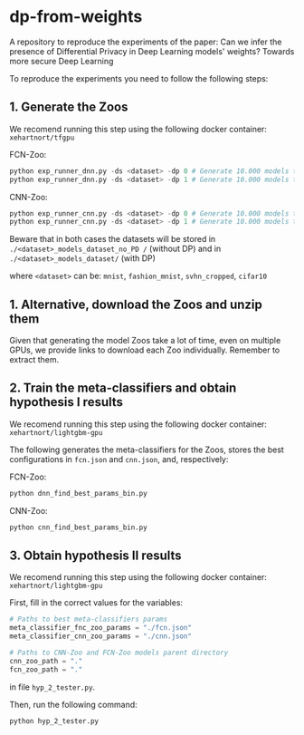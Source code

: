 # dp-from-weights
A repository to reproduce the experiments of the paper: Can we infer the presence of Differential Privacy in Deep Learning models' weights? Towards more secure Deep Learning

To reproduce the experiments you need to follow the following steps:

## 1. Generate the Zoos

We recomend running this step using the following docker container: `xehartnort/tfgpu`

FCN-Zoo:

```python
python exp_runner_dnn.py -ds <dataset> -dp 0 # Generate 10.000 models trained on <dataset> without DP
python exp_runner_dnn.py -ds <dataset> -dp 1 # Generate 10.000 models trained on <dataset> with DP
```

CNN-Zoo:

```python
python exp_runner_cnn.py -ds <dataset> -dp 0 # Generate 10.000 models trained on <dataset> without DP
python exp_runner_cnn.py -ds <dataset> -dp 1 # Generate 10.000 models trained on <dataset> with DP
```

Beware that in both cases the datasets will be stored in `./<dataset>_models_dataset_no_PD /` (without DP) and in `./<dataset>_models_dataset/` (with DP)

where `<dataset>` can be: `mnist`, `fashion_mnist`, `svhn_cropped`, `cifar10`

## 1. Alternative, download the Zoos and unzip them

Given that generating the model Zoos take a lot of time, even on multiple GPUs, we provide links to download each Zoo individually. Remember to extract them.

## 2. Train the meta-classifiers and obtain hypothesis I results

We recomend running this step using the following docker container: `xehartnort/lightgbm-gpu`

The following generates the meta-classifiers for the Zoos, stores the best configurations in `fcn.json` and `cnn.json`, and, respectively:

FCN-Zoo:

```python
python dnn_find_best_params_bin.py
```

CNN-Zoo:

```python
python cnn_find_best_params_bin.py
```

## 3. Obtain hypothesis II results

We recomend running this step using the following docker container: `xehartnort/lightgbm-gpu`

First, fill in the correct values for the variables:

```python
# Paths to best meta-classifiers params
meta_classifier_fnc_zoo_params = "./fcn.json"
meta_classifier_cnn_zoo_params = "./cnn.json"

# Paths to CNN-Zoo and FCN-Zoo models parent directory
cnn_zoo_path = "."
fcn_zoo_path = "."
```
in file `hyp_2_tester.py`.

Then, run the following command:

```python
python hyp_2_tester.py
```
